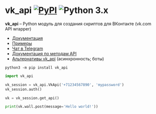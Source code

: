 # vk_api [![PyPI](https://img.shields.io/pypi/v/vk_api.svg)](https://pypi.org/project/vk_api/) ![Python 3.x](https://img.shields.io/pypi/pyversions/vk_api.svg)
**vk_api** – Python модуль для создания скриптов для ВКонтакте (vk.com API wrapper)

* [Документация](https://vk-api.readthedocs.io/en/latest/)
* [Примеры](examples)
* [Чат в Telegram](https://t.me/python273_vk_api)
* [Документация по методам API](https://vk.com/dev/methods)
* [Альтернативы vk_api](https://github.com/python273/vk_api/issues/356) (асинхронность; боты)

```
python3 -m pip install vk_api
```

```python
import vk_api

vk_session = vk_api.VkApi('+71234567890', 'mypassword')
vk_session.auth()

vk = vk_session.get_api()

print(vk.wall.post(message='Hello world!'))
```
